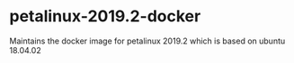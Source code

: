 # petalinux-2019.2-docker
Maintains the docker image for petalinux 2019.2 which is based on ubuntu 18.04.02

